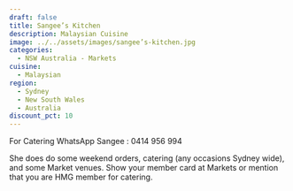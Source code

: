 ```yaml
---
draft: false
title: Sangee’s Kitchen
description: Malaysian Cuisine
image: ../../assets/images/sangee’s-kitchen.jpg
categories:
  - NSW Australia - Markets
cuisine:
  - Malaysian
region:
  - Sydney
  - New South Wales
  - Australia
discount_pct: 10
---
```


For Catering WhatsApp Sangee : 0414 956 994

She does do some weekend orders, catering (any occasions Sydney wide), and some Market venues. Show your member card at Markets or mention that you are HMG member for catering.
